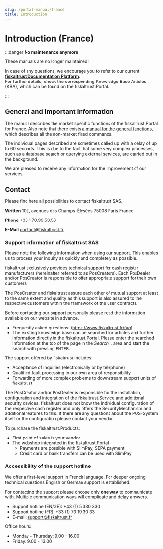 ```yaml
---
slug: /portal-manual/france
title: Introduction
---
```


# Introduction (France)

:::danger **No maintenance anymore**

These manuals are no longer maintained! 

In case of any questions, we encourage you to refer to our current **[fiskaltrust Documentation Platform](https://docs.fiskaltrust.cloud/de/ "fiskaltrust Documentation Platform")**.  
For further details, check the corresponding Knowledge Base Articles (KBA), which can be found on the fiskaltrust.Portal.

:::

## General and important information<a name="general-and-important-information"></a>

The manual describes the market specific functions of the fiskaltrust.Portal for France. Also note that there exists [a manual for the general functions](../introduction.md), which describes all the non-market fixed commands.

The individual pages described are sometimes called up with a delay of up to 60 seconds. This is due to the fact that some very complex processes, such as a database search or querying external services, are carried out in the background.

We are pleased to receive any information for the improvement of our services.

## Contact<a name="contact"></a>

Please find here all possibilities to contact fiskaltrust SAS.

**Written**
102, avenues des Champs-Élysées
75008 Paris
France

**Phone**
+33 1 70.99.53.53

**E-Mail**
contact@fiskaltrust.fr

### Support information of fiskaltrust SAS<a name="support-information"></a>

Please note the following information when using our support. This enables us to process your inquiry as quickly and completely as possible.

fiskaltrust exclusively provides technical support for cash register manufacturers (hereinafter referred to as PosCreators). Each PosDealer and/or PosCreator is responsible to offer appropriate support for their own customers.

The PosCreator and fiskaltrust assure each other of mutual support at least to the same extent and quality as this support is also assured to the respective customers within the framework of the user contracts.

Before contacting our support personally please read the information available on our website in advance.

* Frequently asked questions: (https://www.fiskaltrust.fr/faq)
* The existing knowledge base can be searched for articles and further information directly in the [fiskaltrust.Portal](https://portal.fiskaltrust.fr). Please enter the searched information at the top of the page in the _Search..._ area and start the search with pressing <kbd>ENTER</kbd>.

The support offered by fiskaltrust includes:

* Acceptance of inquiries (electronically or by telephone)
* Qualified fault processing in our own area of responsibility
* Forwarding of more complex problems to downstream support units of fiskaltrust

The PosCreator and/or PosDealer is responsible for the installation, configuration and integration of the fiskaltrust.Service and additional security devices. fiskaltrust does not know the individual configuration of the respective cash register and only offers the SecurityMechanism and additional features to this. If there are any questions about the POS-System itself or the configuration please contact your vendor.

To purchase the fiskaltrust.Products:

* First point of sales is your vendor
* The webshop integrated in the fiskaltrust.Portal
  * Payments are possible with SlimPay, SEPA payment
  * Credit card or bank transfers can be used with SlimPay

### Accessibility of the support hotline<a name="support-accessibility"></a>

We offer a first-level support in French language. For deeper ongoing technical questions English or German support is established.

For contacting the support please choose only __one way__ to communicate with. Multiple communication ways will complicate and delay answers.

* Support hotline (EN/GE): +43 (1) 5 330 330
* Support hotline (FR): +33 (1) 73 19 30 33
* E-mail: support@fiskaltrust.fr

Office hours:
* Monday - Thursday: 9.00 - 16.00
* Friday: 9.00 - 13.00
